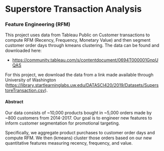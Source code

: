 # Superstore Transaction Analysis
### Feature Engineering (RFM)

This project uses data from Tableau Public on Customer transactions to compute RFM (Recency, Frequency, Monetary Value) and then segment customer order days through kmeans clustering.
The data can be found and downloaded here: 
- https://community.tableau.com/s/contentdocument/0694T000001GnpUQAS

For this project, we download the data from a link made available through University of Washington (https://library.startlearninglabs.uw.edu/DATASCI420/2019/Datasets/SuperstoreTransaction.csv).

#### Abstract

Our data consists of \~10,000 products bought in ~5,000 orders made by ~800 customers from 2014-2017.  Our goal is to engineer new features to inform customer segmentation for promotional targeting.

Specifically, we aggregate product purchases to customer order days and compute RFM. We then (kmeans) cluster those orders based on our new quantitative features measuring recency, frequency, and value.
